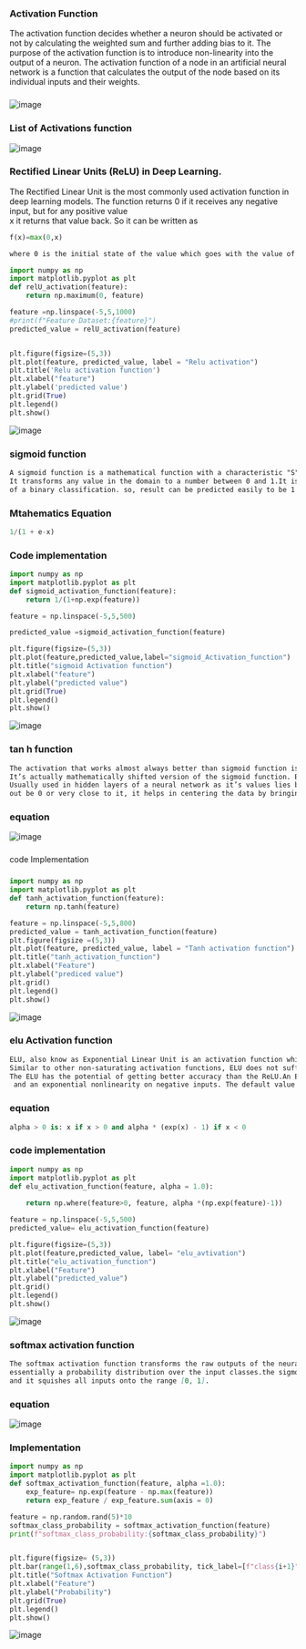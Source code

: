 
###  Activation Function
The activation function decides whether a neuron should be activated or not by calculating the weighted sum and further adding bias to it.
The purpose of the activation function is to introduce non-linearity into the output of a neuron.
 The activation function of a node in an artificial neural network is a function
that calculates the output of the node based on its individual inputs and their weights.
###
![image](https://github.com/SajibSaha3/new_activation_function/assets/133786664/272b5de7-2447-4cdc-8d14-fb23a2a23679)

### List of Activations function ###
![image](https://github.com/SajibSaha3/new_activation_function/assets/133786664/efc1e722-fb67-4bff-93d0-13d0a3902952)

### Rectified Linear Units (ReLU) in Deep Learning. ###

The Rectified Linear Unit is the most commonly used activation function in deep learning models. 
The function returns 0 if it receives any negative input, but for any positive value  
x it returns that value back. So it can be written as  
~~~python
f(x)=max(0,x)
~~~
~~~md
where 0 is the initial state of the value which goes with the value of x
~~~
~~~python
import numpy as np
import matplotlib.pyplot as plt
def relU_activation(feature):
    return np.maximum(0, feature)

feature =np.linspace(-5,5,1000)
#print(f"Feature Dataset:{feature}")
predicted_value = relU_activation(feature)


plt.figure(figsize=(5,3))
plt.plot(feature, predicted_value, label = "Relu activation")
plt.title('Relu activation function')
plt.xlabel("feature")
plt.ylabel('predicted value')
plt.grid(True)
plt.legend()
plt.show()
~~~
![image](https://github.com/SajibSaha3/new_activation_function/assets/133786664/273de572-8350-4661-929c-2a5180cdc8a1)

###  sigmoid function ###
~~~md
A sigmoid function is a mathematical function with a characteristic "S"-shaped curve or sigmoid curve.
It transforms any value in the domain to a number between 0 and 1.It is Usually used in output layer
of a binary classification. so, result can be predicted easily to be 1 if value is greater than 0.5 and 0 otherwise.
~~~
### Mtahematics Equation ###
~~~python
1/(1 + e-x)
~~~
### Code implementation ###
~~~python
import numpy as np
import matplotlib.pyplot as plt
def sigmoid_activation_function(feature):
    return 1/(1+np.exp(feature))

feature = np.linspace(-5,5,500)

predicted_value =sigmoid_activation_function(feature)

plt.figure(figsize=(5,3))
plt.plot(feature,predicted_value,label="sigmoid_Activation_function")
plt.title("sigmoid Activation function")
plt.xlabel("feature")
plt.ylabel("predicted value")
plt.grid(True)
plt.legend()
plt.show()
~~~

![image](https://github.com/SajibSaha3/new_activation_function/assets/133786664/f1c3f471-e633-47df-8e33-a320feceb74a)
###  tan h function ###
~~~md
The activation that works almost always better than sigmoid function is Tanh function also known as Tangent Hyperbolic function.
It’s actually mathematically shifted version of the sigmoid function. Both are similar and can be derived from each other.
Usually used in hidden layers of a neural network as it’s values lies between -1 to 1 hence the mean for the hidden layer comes
out be 0 or very close to it, it helps in centering the data by bringing mean close to 0. This makes learning for the next layer much easier.
~~~
### equation ###
![image](https://github.com/SajibSaha3/new_activation_function/assets/133786664/7f4a1c17-e07c-4741-ac4b-79522710952c)

### 
code Implementation 
###
~~~python
import numpy as np
import matplotlib.pyplot as plt
def tanh_activation_function(feature):
    return np.tanh(feature)

feature = np.linspace(-5,5,800)
predicted_value = tanh_activation_function(feature)
plt.figure(figsize =(5,3))
plt.plot(feature, predicted_value, label = "Tanh activation function")
plt.title("tanh_activation_function")
plt.xlabel("Feature")
plt.ylabel("prediced value")
plt.grid()
plt.legend()
plt.show()
~~~
![image](https://github.com/SajibSaha3/new_activation_function/assets/133786664/b080ed41-8fe6-4cb8-800d-dd44c9b13f7d)


### elu Activation function ###
~~~md
ELU, also know as Exponential Linear Unit is an activation function which is somewhat similar to the ReLU with some differences.
Similar to other non-saturating activation functions, ELU does not suffer from the problem of vanishing gradients and exploding gradients.
The ELU has the potential of getting better accuracy than the ReLU.An ELU activation layer performs the identity operation on positive inputs
 and an exponential nonlinearity on negative inputs. The default value of α is 1.
~~~
### equation 
 ~~~python
alpha > 0 is: x if x > 0 and alpha * (exp(x) - 1) if x < 0
~~~
###
### code implementation ###
~~~python
import numpy as np
import matplotlib.pyplot as plt
def elu_activation_function(feature, alpha = 1.0):
    
    return np.where(feature>0, feature, alpha *(np.exp(feature)-1))

feature = np.linspace(-5,5,500)
predicted_value= elu_activation_function(feature)

plt.figure(figsize=(5,3))
plt.plot(feature,predicted_value, label= "elu_avtivation")
plt.title("elu_activation_function")
plt.xlabel("Feature")
plt.ylabel("predicted_value")
plt.grid()
plt.legend()
plt.show()
~~~
![image](https://github.com/SajibSaha3/new_activation_function/assets/133786664/5488f4a5-e2d6-470e-9cae-6907c64ea1b9)

### softmax activation function ###
~~~md
The softmax activation function transforms the raw outputs of the neural network into a vector of probabilities,
essentially a probability distribution over the input classes.the sigmoid activation function is given by the following equation,
and it squishes all inputs onto the range [0, 1].
~~~
### equation ###

![image](https://github.com/SajibSaha3/new_activation_function/assets/133786664/ad6fd6f2-0fd5-4157-8082-4c90732a468d)
###   Implementation ###
~~~python
import numpy as np
import matplotlib.pyplot as plt
def softmax_activation_function(feature, alpha =1.0):
    exp_feature= np.exp(feature - np.max(feature))
    return exp_feature / exp_feature.sum(axis = 0)

feature = np.random.rand(5)*10
softmax_class_probability = softmax_activation_function(feature)
print(f"softmax_class_probability:{softmax_class_probability}")


plt.figure(figsize= (5,3))
plt.bar(range(1,6),softmax_class_probability, tick_label=[f"class{i+1}" for i in range(5)])
plt.title("Softmax Activation Function")
plt.xlabel("Feature")
plt.ylabel("Probability")
plt.grid(True)
plt.legend()
plt.show()
~~~
![image](https://github.com/SajibSaha3/new_activation_function/assets/133786664/7a0f5431-bcde-4637-ac76-62aea7d21ef3)


